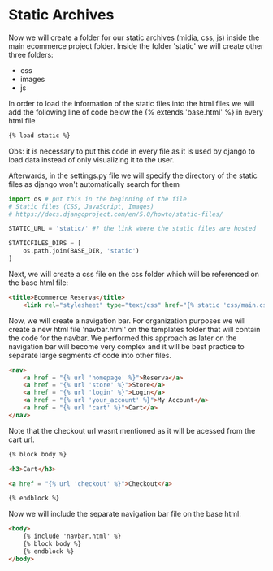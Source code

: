 # Static Archives

Now we will create a folder for our static archives (midia, css, js) inside the main ecommerce project folder. Inside the folder 'static' we will create other three folders:

* css
* images
* js

In order to load the information of the static files into the html files we will add the following line of code below the {% extends 'base.html' %} in every html file

```html
{% load static %}
```

Obs: it is necessary to put this code in every file as it is used by django to load data instead of only visualizing it to the user.

Afterwards, in the settings.py file we will specify the directory of the static files as django won't automatically search for them

```python
import os # put this in the beginning of the file
# Static files (CSS, JavaScript, Images)
# https://docs.djangoproject.com/en/5.0/howto/static-files/

STATIC_URL = 'static/' #? the link where the static files are hosted

STATICFILES_DIRS = [
    os.path.join(BASE_DIR, 'static')
]
```

Next, we will create a css file on the css folder which will be referenced on the base html file:

```html
<title>Ecommerce Reserva</title>
    <link rel="stylesheet" type="text/css" href="{% static 'css/main.css' %}">
```

Now, we will create a navigation bar. For organization purposes we will create a new html file 'navbar.html' on the templates folder that will contain the code for the navbar. We performed this approach as later on the navigation bar will become very complex and it will be best practice to separate large segments of code into other files.

```html
<nav>
    <a href = "{% url 'homepage' %}">Reserva</a>
    <a href = "{% url 'store' %}">Store</a>
    <a href = "{% url 'login' %}">Login</a>
    <a href = "{% url 'your_account' %}">My Account</a>
    <a href = "{% url 'cart' %}">Cart</a>
</nav>
```

Note that the checkout url wasnt mentioned as it will be acessed from the cart url.

```html
{% block body %}

<h3>Cart</h3>

<a href = "{% url 'checkout' %}">Checkout</a>

{% endblock %}
```

Now we will include the separate navigation bar file on the base html:

```html
<body>
    {% include 'navbar.html' %}
    {% block body %} 
    {% endblock %} 
</body>
```
